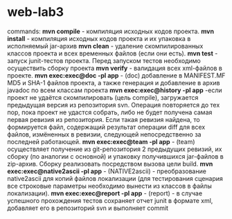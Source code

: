 # web-lab3

commands:
**mvn compile** - компиляция исходных кодов проекта.
**mvn install** - компиляция исходных кодов проекта и их упаковка в исполняемый jar-архив
**mvn clean** - удаление скомпилированных классов проекта и всех временных файлов (если они есть).
**mvn test** - запуск junit-тестов проекта. Перед запуском тестов необходимо осуществить сборку проекта 
**mvn verify** - валидация всех xml-файлов в проекте.
**mvn exec:exec@doc -pl app** - (doc) добавление в MANIFEST.MF MD5 и SHA-1 файлов проекта, а также генерация и добавление в архив javadoc по всем классам проекта
**mvn exec:exec@history -pl app** -если проект не удаётся скомпилировать (цель compile), загружается предыдущая версия из репозитория svn. Операция повторяется до тех пор, пока проект не удастся собрать, либо не будет получена самая первая ревизия из репозитория. Если такая ревизия найдена, то формируется файл, содержащий результат операции diff для всех файлов, измёненных в ревизии, следующей непосредственно за последней работающей.
**mvn exec:exec@team -pl app** - (team) осуществляет получение из git-репозитория 2 предыдущих ревизий, их сборку (по аналогии с основной) и упаковку получившихся jar-файлов в zip-архив. Сборку реализовать посредством вызова цели build.
**mvn exec:exec@native2ascii -pl app** - (NATIVE2ascii) - преобразование native2ascii для копий файлов локализации (для тестирования сценария все строковые параметры необходимо вынести из классов в файлы локализации).
**mvn exec:exec@report -pl app** - (report) - в случае успешного прохождения тестов сохраняет отчет junit в формате xml, добавляет его в репозиторий svn и выполняет commit